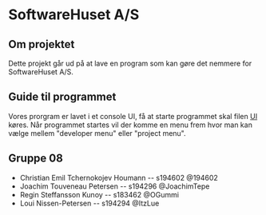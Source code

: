 # SoftwareHuset A/S

## Om projektet 
Dette projekt går ud på at lave en program som kan gøre det nemmere for SoftwareHuset A/S. 

## Guide til programmet 
Vores prorgram er lavet i et console UI, få at starte programmet skal filen [UI](main/java/ui/UI) køres.
Når programmet startes vil der komme en menu frem hvor man kan vælge mellem "developer menu" eller "project menu". 


## Gruppe 08
- Christian Emil Tchernokojev Houmann -- s194602 @194602
- Joachim Touveneau Petersen -- s194296 @JoachimTepe
- Regin Steffansson Kunoy -- s183462 @OGummi
- Loui Nissen-Petersen -- s194294 @ItzLue
